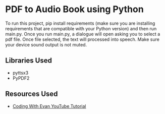 # PDF to Audio Book using Python
To run this project, pip install requirements (make sure you are installing requirements that are compatible with your Python version) and then run main.py. Once you run main.py, a dialogue will open asking you to select a pdf file. Once file selected, the text will processed into speech. Make sure your device sound output is not muted.

## Libraries Used
- pyttsx3
- PyPDF2

## Resources Used
- [Coding With Evan YouTube Tutorial](https://www.youtube.com/watch?v=Flm2YHEFd5A)